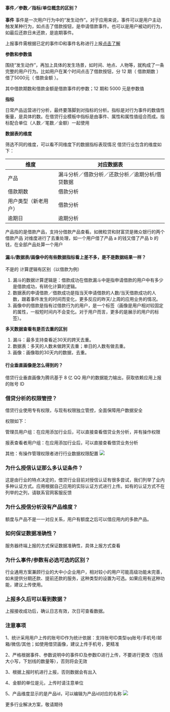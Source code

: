 #### 事件／参数／指标/单位概念的区别？
**事件**
事件是一次用户行为中的“发生动作”。对于应用来说，事件可以是用户主动触发某种行为，如点击了借款按钮，是申请借款事件。也可以是用户被动的行为，如最后还款日未还款，是逾期事件。

上报事件需根据已定的事件ID和事件名称进行上报[点击了解]()

**参数和参数值**

围绕“发生动作”，再加上具体的发生场景，如时间、地点、人物等，就构成了一条完整的用户行为。比如用户在某个时间点击了借款按钮，分 12 期（ 借款期数 ）借了5000元（ 借款金额 ）。

其中借款期数和借款金额是借款事件的参数；12 期和 5000 元是参数值

**指标**

日常产品运营进行分析，最终要落脚到对指标的分析。指标是对行为事件的数值性衡量，是具体的数。在借贷行业模板中指标是由事件、属性和属性值组合而成。指标配合单位（人数／笔数／金额）一起使用

**数据表的维度**

筛选不同的维度，可以看不同维度下的数据指标表现情况 借贷行业包含的维度如下：

|维度	|对应数据表|
|----|----|
|产品|	漏斗分析／借款分析／还款分析／逾期分析/借贷数据|
|借款期数	|借款分析|
|用户类型（新老用户）|	借款分析|
|逾期日|	逾期分析|
产品指的是借款产品，支持分借款产品查看。如微粒贷和财富贷是微众银行的两个借款产品 对维度进行了去重处理，如一个用户借了产品 a 的钱又借了产品 b 的钱，在全部产品处算一个用户

#### 漏斗/数据表/画像中的有些数据指标看上差不多，是不是数据结果一样？

不是的
计算逻辑有区别（以借款为例）

1. 漏斗的数据计算逻辑是：借款成功在借款漏斗中是指申请借款的用户中有多少是借款成功，有转化计算的逻辑。
2. 数据表的申请借款／借款成功是指当天申请借款的人数/当天借款成功的人数，跟着事件发生的时间而变化，更多反应的昨天/上周的应用业务的情况。
3. 画像中的借款是指有过借款行为的用户，是一个标签（画像是用户相对较固定的属性，一般短时间内不会变化。对于用户而言，更多的是展示的用户的标签）。

**多天数据查看有是否去重的区别**

1. 漏斗：最多支持查看近30天的跨天去重。
2. 数据表：多天的人数未做跨天去重；单日的人数有做去重。
3. 画像：画像取的30天内的数据，去重。

#### 行业垂直画像是怎么得到的？
借贷行业垂直画像为腾讯基于 8 亿 QQ 用户的数据能力输出，获取依赖应用上报的账号 ID

### 借贷分析的权限管控？
借贷行业使用专有权限，与现有权限独立管控，全面保障用户数据安全

权限如下：

管理员用户组：在应用添加行业后，可以直接查看借贷业务分析，并有操作权限

报表查看者用户组：在应用添加行业后，可以直接查看借贷业务分析

其他：有操作管理权限者进行行业数据权限配置
![](https://main.qcloudimg.com/raw/029e9fad6eff39a5523ba77a91ded7a3.png)



### 为什么授信认证那么多认证条件？
这是由行业的特点决定的，借贷行业目前对授信认证有很多尝试，我们列举了业内多种认证方式。应用根据自己应用的实际认证方式进行上传。如有的认证方式不在列举的之列，请联系官网客服反馈

### 为什么授信分析没有产品维度？
额度与产品不是一一对应关系，用户有额度之后可以借应用内的多款产品。

### 如何保证数据准确性？
服务器终端上报的方式保证数据准确性，具体上报方式查看

### 为什么事件/参数有必选可选的区别？
行业通用方案兼顾行业的大中小企业用户，相对较小的用户可能高级功能未完善，如未提供分期还款、提前还款的服务，这种类型的设置为可选。如果应用有这种功能，建议上传使用。

### 上报多久后可以看到数据？
上报接收成功后，确认日志有效，次日可查看数据。

### 注意事项
1、统计采用用户上传的账号ID作为统计依据：支持账号ID类型qq账号/手机号/邮箱/微信/其他；如使用借贷画像，建议上传手机号，更精准

2、严格根据事件、参数说明中的事件ID及参数ID进行上传，不要进行更改（包括大小写，下划线的数量等），否则将会无效

3、根据上报时机进行上报，否则数据会有出入

4、金额的单位是元，上传时请注意单位

5、产品维度显示的是产品id，可以编辑为产品id对应的名称
![](https://main.qcloudimg.com/raw/7ddff1bf7eda72a67c046feeec1520fd.png)

更多行业解决方案，敬请期待